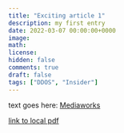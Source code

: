 ```yaml
---
title: "Exciting article 1"
description: my first entry
date: 2022-03-07 00:00:00+0000
image: 
math: 
license: 
hidden: false
comments: true
draft: false
tags: ["DDOS", "Insider"]
---
```


text goes here: [Mediaworks][def]

[def]: https://www.rnz.co.nz/news/national/512378/403-000-people-s-personal-information-taken-in-mediaworks-cyberattack

[link to local pdf][def2]

[def2]: "/entry1.pdf"